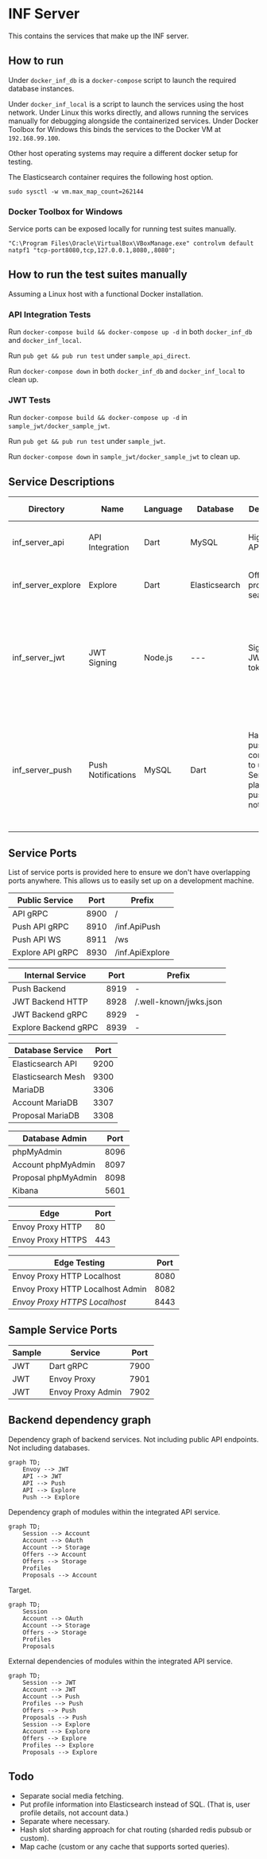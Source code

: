 # INF Server

This contains the services that make up the INF server.

## How to run

Under `docker_inf_db` is a `docker-compose` script to launch the required database instances.

Under `docker_inf_local` is a script to launch the services using the host network. Under Linux this works directly, and allows running the services manually for debugging alongside the containerized services. Under Docker Toolbox for Windows this binds the services to the Docker VM at `192.168.99.100`.

Other host operating systems may require a different docker setup for testing.

The Elasticsearch container requires the following host option.

```
sudo sysctl -w vm.max_map_count=262144
```

### Docker Toolbox for Windows

Service ports can be exposed locally for running test suites manually.

```
"C:\Program Files\Oracle\VirtualBox\VBoxManage.exe" controlvm default natpf1 "tcp-port8080,tcp,127.0.0.1,8080,,8080";
```

## How to run the test suites manually

Assuming a Linux host with a functional Docker installation.

### API Integration Tests

Run `docker-compose build && docker-compose up -d` in both `docker_inf_db` and `docker_inf_local`.

Run `pub get && pub run test` under `sample_api_direct`.

Run `docker-compose down` in both `docker_inf_db` and `docker_inf_local` to clean up.

### JWT Tests

Run `docker-compose build && docker-compose up -d` in `sample_jwt/docker_sample_jwt`.

Run `pub get && pub run test` under `sample_jwt`.

Run `docker-compose down` in `sample_jwt/docker_sample_jwt` to clean up.

## Service Descriptions

| Directory | Name | Language | Database | Description | Notes on scaling |
| --- | --- | --- | --- | --- | --- |
| inf_server_api | API Integration | Dart | MySQL | High level API. | Any number of instances. Stateless. |
| inf_server_explore | Explore | Dart | Elasticsearch | Offer and profile search. | Any number of instances. Stateless. |
| inf_server_jwt | JWT Signing | Node.js | --- |  Signs all JWT tokens. | Any number of instances. Stateless.<br>May have mirrored temporary signatures in the future. |
| inf_server_push | Push Notifications | MySQL | Dart | Handles push connections to users.<br>Sends platform push notifcations. | Only 1 instance.<br>Support for scaling can be achieved by sharding by account id. |

## Service Ports

List of service ports is provided here to ensure we don't have overlapping ports anywhere. This allows us to easily set up on a development machine.

| Public Service | Port | Prefix |
| --- | --- | --- |
| API gRPC | 8900 | / |
| Push API gRPC | 8910 | /inf.ApiPush |
| Push API WS | 8911 | /ws |
| Explore API gRPC | 8930 | /inf.ApiExplore |

| Internal Service | Port | Prefix |
| --- | --- | --- |
| Push Backend | 8919 | - |
| JWT Backend HTTP | 8928 | /.well-known/jwks.json |
| JWT Backend gRPC | 8929 | - |
| Explore Backend gRPC | 8939 | - |

| Database Service | Port |
| --- | --- |
| Elasticsearch API | 9200 |
| Elasticsearch Mesh | 9300 |
| MariaDB | 3306 |
| Account MariaDB | 3307 |
| Proposal MariaDB | 3308 |

| Database Admin | Port |
| --- | --- |
| phpMyAdmin | 8096 |
| Account phpMyAdmin | 8097 |
| Proposal phpMyAdmin | 8098 |
| Kibana | 5601 |

| Edge | Port |
| --- | --- |
| Envoy Proxy HTTP | 80 |
| Envoy Proxy HTTPS | 443 |

| Edge Testing | Port |
| --- | --- |
| Envoy Proxy HTTP Localhost | 8080 |
| Envoy Proxy HTTP Localhost Admin | 8082 |
| _Envoy Proxy HTTPS Localhost_ | 8443 |

## Sample Service Ports

| Sample | Service | Port |
| --- | --- | --- |
| JWT | Dart gRPC | 7900 |
| JWT | Envoy Proxy | 7901 |
| JWT | Envoy Proxy Admin | 7902 |

## Backend dependency graph

Dependency graph of backend services.
Not including public API endpoints. Not including databases.

```mermaid
graph TD;
    Envoy --> JWT
    API --> JWT
    API --> Push
    API --> Explore
    Push --> Explore
```

Dependency graph of modules within the integrated API service.

```mermaid
graph TD;
    Session --> Account
    Account --> OAuth
    Account --> Storage
    Offers --> Account
    Offers --> Storage
    Profiles
    Proposals --> Account
```

Target.

```mermaid
graph TD;
    Session
    Account --> OAuth
    Account --> Storage
    Offers --> Storage
    Profiles
    Proposals
```

External dependencies of modules within the integrated API service.

```mermaid
graph TD;
    Session --> JWT
    Account --> JWT
    Account --> Push
    Profiles --> Push
    Offers --> Push
    Proposals --> Push
    Session --> Explore
    Account --> Explore
    Offers --> Explore
    Profiles --> Explore
    Proposals --> Explore
```

## Todo

- Separate social media fetching.
- Put profile information into Elasticsearch instead of SQL. (That is, user profile details, not account data.)
- Separate where necessary.
- Hash slot sharding approach for chat routing (sharded redis pubsub or custom).
- Map cache (custom or any cache that supports sorted queries).
